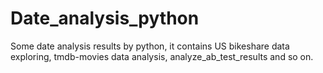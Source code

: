 # Date_analysis_python
Some date analysis results by python, it contains US bikeshare data exploring, tmdb-movies data analysis, analyze_ab_test_results and so on.
